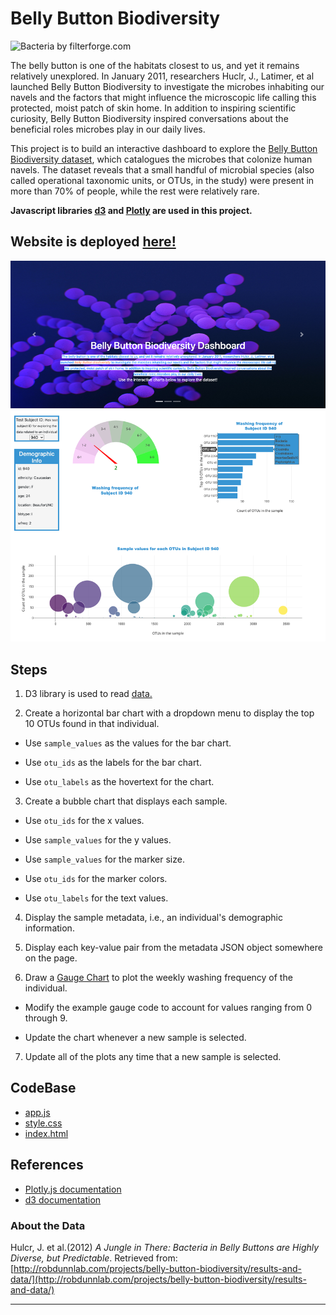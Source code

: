 # Belly Button Biodiversity

![Bacteria by filterforge.com](Images/bacteria2.jpg)

The belly button is one of the habitats closest to us, and yet it remains relatively unexplored. In January 2011, researchers Huclr, J., Latimer, et al launched Belly Button Biodiversity to investigate the microbes inhabiting our navels and the factors that might influence the microscopic life calling this protected, moist patch of skin home. In addition to inspiring scientific curiosity, Belly Button Biodiversity inspired conversations about the beneficial roles microbes play in our daily lives.

This project is to build an interactive dashboard to explore the [Belly Button Biodiversity dataset](http://robdunnlab.com/projects/belly-button-biodiversity/), which catalogues the microbes that colonize human navels. The dataset reveals that a small handful of microbial species (also called operational taxonomic units, or OTUs, in the study) were present in more than 70% of people, while the rest were relatively rare.

**Javascript libraries [d3](https://d3js.org/) and [Plotly](https://plotly.com/javascript/) are used in this project.**

## Website is deployed [here!](https://bnarath.github.io/BellyButtonBiodiversity/)

![Webpage](Images/webpage.png)

## Steps

1. D3 library is used to read [data.](data/samples.json)

2. Create a horizontal bar chart with a dropdown menu to display the top 10 OTUs found in that individual.

* Use `sample_values` as the values for the bar chart.

* Use `otu_ids` as the labels for the bar chart.

* Use `otu_labels` as the hovertext for the chart.


3. Create a bubble chart that displays each sample.

* Use `otu_ids` for the x values.

* Use `sample_values` for the y values.

* Use `sample_values` for the marker size.

* Use `otu_ids` for the marker colors.

* Use `otu_labels` for the text values.



4. Display the sample metadata, i.e., an individual's demographic information.

5. Display each key-value pair from the metadata JSON object somewhere on the page.

6. Draw a [Gauge Chart](https://plot.ly/javascript/gauge-charts/) to plot the weekly washing frequency of the individual.

* Modify the example gauge code to account for values ranging from 0 through 9.

* Update the chart whenever a new sample is selected.

7. Update all of the plots any time that a new sample is selected.

## CodeBase
* [app.js](Code/static/js/app.js)
* [style.css](Code/static/css/style.css)
* [index.html](index.html)

## References

* [Plotly.js documentation](https://plot.ly/javascript/)
* [d3 documentation](https://d3js.org/)

### About the Data

Hulcr, J. et al.(2012) _A Jungle in There: Bacteria in Belly Buttons are Highly Diverse, but Predictable_. Retrieved from: [http://robdunnlab.com/projects/belly-button-biodiversity/results-and-data/](http://robdunnlab.com/projects/belly-button-biodiversity/results-and-data/)

- - -

